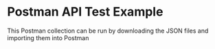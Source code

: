 # Postman API Test Example
This Postman collection can be run by downloading the JSON files and importing them into Postman 

